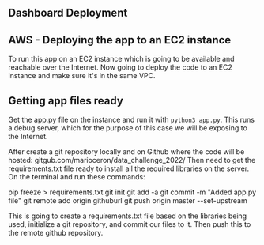 ## Dashboard Deployment

## AWS - Deploying the app to an EC2 instance

To run this app on an EC2 instance which is going to be available and reachable over the Internet.
Now going to deploy the code to an EC2 instance and make sure it's in the same VPC.

## Getting app files ready

Get the app.py file on the instance and run it with `python3 app.py`. This runs a debug server, which for the purpose of this case we will be exposing to the Internet. 

After create a git repository locally and on Github where the code will be hosted: gitgub.com/marioceron/data_challenge_2022/ 
Then need to get the requirements.txt file ready to install all the required libraries on the server. 
On the terminal and run these commands:

pip freeze > requirements.txt
git init
git add -a
git commit -m "Added app.py file"
git remote add origin githuburl
git push origin master --set-upstream

This is going to create a requirements.txt file based on the libraries being used, initialize a git repository, and commit our files to it. 
Then push this to the remote github repository.
